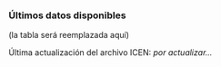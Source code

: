 ### Últimos datos disponibles

<!--TABLA_ICEN-->
(la tabla será reemplazada aquí)

Última actualización del archivo ICEN: <!--ACTUALIZACION_ICEN--> _por actualizar..._


